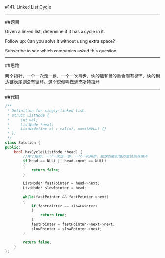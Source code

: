 #141. Linked List Cycle

------

##题目

 Given a linked list, determine if it has a cycle in it.

Follow up:
Can you solve it without using extra space?

Subscribe to see which companies asked this question.

------

##思路

两个指针，一个一次走一步，一个一次两步，快的能和慢的重合则有循环，快的到达链表尾则没有循环。这个貌似叫做迪杰斯特拉环

------

##代码

```cpp
/**
 * Definition for singly-linked list.
 * struct ListNode {
 *     int val;
 *     ListNode *next;
 *     ListNode(int x) : val(x), next(NULL) {}
 * };
 */
class Solution {
public:
    bool hasCycle(ListNode *head) {
        //两个指针，一个一次走一步，一个一次两步，能快的能和慢的重合则有循环
        if(head == NULL || head->next == NULL)
        {
            return false;
        }

        ListNode* fastPointer = head->next;
        ListNode* slowPointer = head;

        while(fastPointer && fastPointer->next)
        {
            if(fastPointer == slowPointer)
            {
                return true;
            }
            fastPointer = fastPointer->next->next;
            slowPointer = slowPointer->next;
        }

        return false;
    }
};
```